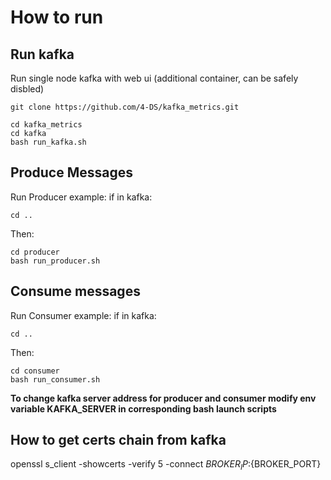 # How to run

## Run kafka
Run single node kafka with web ui (additional container, can be safely disbled)

```
git clone https://github.com/4-DS/kafka_metrics.git
```
```
cd kafka_metrics
cd kafka
bash run_kafka.sh
```

## Produce Messages
Run Producer example:
if in kafka:
```
cd ..
```

Then:

```
cd producer
bash run_producer.sh
```

## Consume messages
Run Consumer example:
if in kafka:
```
cd ..
```

Then:

```
cd consumer
bash run_consumer.sh
```

**To change kafka server address for producer and consumer modify env variable KAFKA_SERVER in corresponding bash launch scripts**

## How to get certs chain from kafka

openssl s_client -showcerts -verify 5 -connect ${BROKER_IP}:${BROKER_PORT}